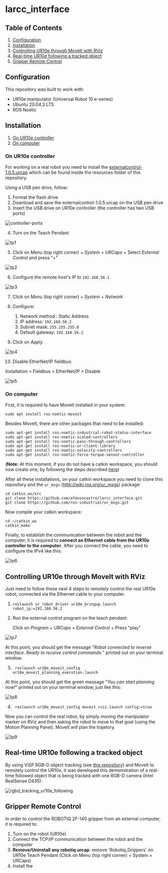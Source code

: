 # larcc_interface


## Table of Contents

1. [Configuration](#configuration)
2. [Installation](#installation)
3. [Controlling UR10e through MoveIt with RViz](#controlling-ur10e-through-moveit-with-rviz)
4. [Real-time UR10e following a tracked object](#real-time-ur10e-following-a-tracked-object)
5. [Gripper Remote Control](#gripper-remote-control)


## Configuration
This repository was built to work with:
* UR10e manipulator (Universal Robot 10 e-series)
* Ubuntu 20.04.3 LTS
* ROS Noetic 

## Installation
1. [On UR10e controller](#on-ur10e-controller)
2. [On computer](#on-computer)

### On UR10e controller
For working on a real robot you need to install the [externalcontrol-1.0.5.urcap](https://github.com/afonsocastro/larcc_interface/blob/master/resources/externalcontrol-1.0.5.urcap) which can be found inside the resources folder of this repository.

Using a USB pen drive, follow:
1. Format the flash drive
2. Download and save the externalcontrol-1.0.5.urcap on the USB pen drive
3. Insert the USB drive on UR10e controller (the controller has two USB ports)

![controller-ports](docs/controller_ports.png)

4. Turn on the Teach Pendant
 
![tp1](docs/es_01_welcome.png)

5. Click on *Menu* (top right corner) + *System* + *URCaps* + Select *External Control* and press "+"

![tp2](docs/es_05_urcaps_installed.png)

6. Configure the remote host's IP to ```192.168.56.1```

![tp3](docs/es_07_installation_excontrol.png)

7. Click on *Menu* (top right corner) + *System* + *Network*
8. Configure:
   1. Network method : Static Address
   2. IP address: ```192.168.56.2```
   3. Subnet mask: ```255.255.255.0```
   4. Default gateway: ```192.168.56.2```

9. Click on *Apply*

![tp4](docs/tp1.jpg)

10. Disable EtherNet/IP fieldbus:

Installation > Fieldbus > EtherNet/IP > Disable

![tp5](docs/tp_ethernet_fieldbus.png)

### On computer
First, it is required to have MoveIt installed in your system:

```
sudo apt install ros-noetic-moveit
```

Besides MoveIt, there are other packages that need to be installed:

```
sudo apt-get install ros-noetic-industrial-robot-status-interface
sudo apt-get install ros-noetic-scaled-controllers
sudo apt-get install ros-noetic-pass-through-controllers
sudo apt-get install ros-noetic-ur-client-library
sudo apt-get install ros-noetic-velocity-controllers
sudo apt-get install ros-noetic-force-torque-sensor-controller
```
(**Note:** At this moment, if you do not have a catkin workspace, you should now create one, by following the steps described [here](http://wiki.ros.org/catkin/Tutorials/create_a_workspace))

After all these installations, on your catkin workspace you need to clone this repository and the ```ur_msgs``` (http://wiki.ros.org/ur_msgs) package:

```
cd catkin_ws/src
git clone https://github.com/afonsocastro/larcc_interface.git
git clone https://github.com/ros-industrial/ur_msgs.git
```

Now compile your catkin workspace:
```
cd ~/catkin_ws
catkin_make
```


Finally, to establish the communication between the robot and the computer, it is required to **connect an Ethernet cable from the UR10e controller to the computer**.
After you connect the cable, you need to configure the IPv4 like this:

![tp6](docs/ip.jpeg)

## Controlling UR10e through MoveIt with RViz
Just need to follow these next 4 steps to remotely control the real UR10e robot, connected via the Ethernet cable to your computer.

1. ```roslaunch ur_robot_driver ur10e_bringup.launch robot_ip:=192.168.56.2 ```
2. Run the external control program on the teach pendant:

   Click on *Program* + *URCaps* + *External Control* + Press "play"

![tp7](docs/tp2.jpg)

At this point, you should get the message "_Robot connected to reverse interface. Ready to receive control commands._" printed out on your terminal window.

3. ``` roslaunch ur10e_moveit_config ur10e_moveit_planning_execution.launch```

At this point, you should get the green message "_You can start planning now!_" printed out on your terminal window, just like this:

![tp8](docs/you_can_start_planning.png)

4. ``` roslaunch ur10e_moveit_config moveit_rviz.launch config:=true```


Now you can control the real robot, by simply moving the manipulator marker on RViz and then asking the robot to move to that goal (using the Motion Planning Panel).
MoveIt will plan the trajetory.

![tp9](docs/UR10e_moving_moveit.gif)


## Real-time UR10e following a tracked object
By using ViSP RGB-D object tracking (see [this repository](https://github.com/afonsocastro/generic-rgbd)) and MoveIt to remotely control the UR10e,
it was developed this demonstration of a real-time followed object that is being tracked with one RGB-D camera (Intel RealSense D435):

![rgbd_tracking_ur10e_following](docs/RGBD_tracking_n_control_demo.gif)

## Gripper Remote Control
In order to control the ROBOTIQ 2F-140 gripper from an external computer, it is required to:
1. Turn on the robot (UR10e)
2. Connect the TCP/IP communication between the robot and the computer
3. **Remove/Uninstall any robotiq urcap**: remove 'Robotiq_Grippers' on UR10e Teach Pendant (Click on Menu (top right corner) + System + URCaps)
4. Install the









